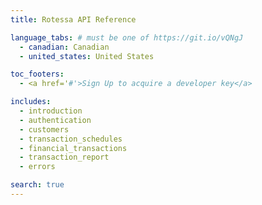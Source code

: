 ```yaml
---
title: Rotessa API Reference

language_tabs: # must be one of https://git.io/vQNgJ
  - canadian: Canadian
  - united_states: United States

toc_footers:
  - <a href='#'>Sign Up to acquire a developer key</a>

includes:
  - introduction
  - authentication
  - customers
  - transaction_schedules
  - financial_transactions
  - transaction_report
  - errors

search: true
---
```


